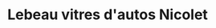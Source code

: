 ---
title: "Lebeau vitres d'autos Nicolet"
url: /nicolet/lebeau-vitres-dautos-nicolet/
shop: Autowerkstatt
---